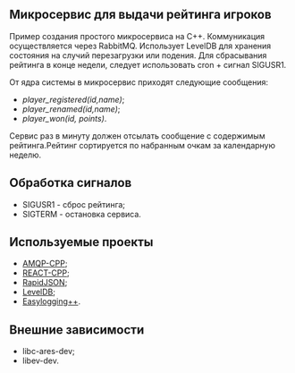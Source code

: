 ## Микросервис для выдачи рейтинга игроков

Пример создания простого микросервиса на C++. Коммуникация осуществляется через RabbitMQ.
Использует LevelDB для хранения состояния на случий перезагрузки или подения.
Для сбрасывания рейтинга в конце недели, следует использовать cron + сигнал SIGUSR1.

От ядра системы в микросервис приходят следующие сообщения:
*  *player_registered(id,name)*;
*  *player_renamed(id,name)*;
*  *player_won(id, points)*.

Сервис раз в минуту должен отсылать сообщение с содержимым рейтинга.Рейтинг сортируется по набранным очкам за календарную неделю.

## Обработка сигналов

* SIGUSR1 - сброс рейтинга;
* SIGTERM - остановка сервиса. 

## Используемые проекты

* [AMQP-CPP](https://github.com/CopernicaMarketingSoftware/AMQP-CPP);
* [REACT-CPP](https://github.com/CopernicaMarketingSoftware/REACT-CPP);
* [RapidJSON](https://github.com/miloyip/rapidjson);
* [LevelDB](https://github.com/google/leveldb);
* [Easylogging++](https://github.com/easylogging/easyloggingpp).

## Внешние зависимости

* libc-ares-dev;
* libev-dev.
